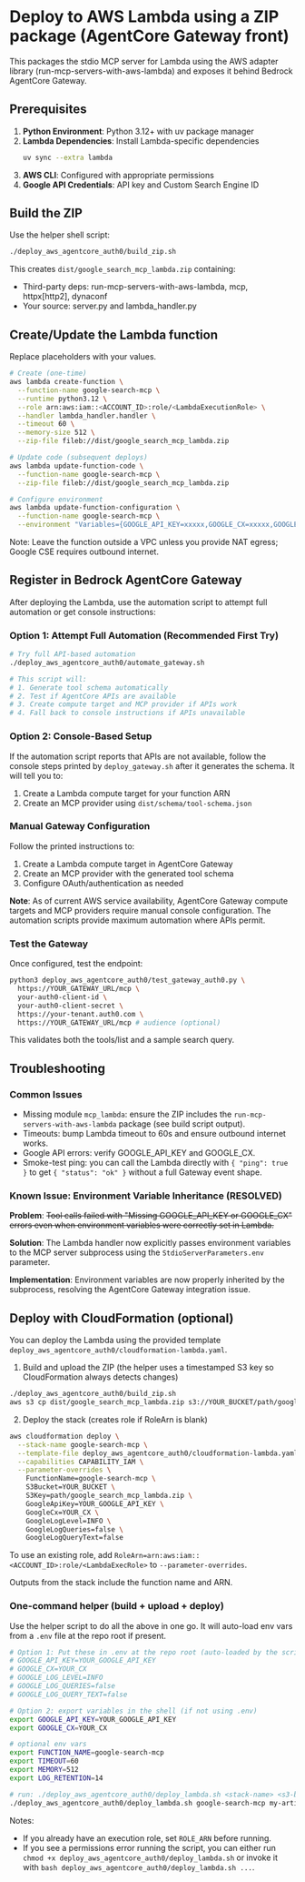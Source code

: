 # Deploy to AWS Lambda using a ZIP package (AgentCore Gateway front)

This packages the stdio MCP server for Lambda using the AWS adapter library
(run-mcp-servers-with-aws-lambda) and exposes it behind Bedrock AgentCore Gateway.

## Prerequisites

1. **Python Environment**: Python 3.12+ with uv package manager
2. **Lambda Dependencies**: Install Lambda-specific dependencies
   ```bash
   uv sync --extra lambda
   ```
3. **AWS CLI**: Configured with appropriate permissions
4. **Google API Credentials**: API key and Custom Search Engine ID

## Build the ZIP

Use the helper shell script:

```bash
./deploy_aws_agentcore_auth0/build_zip.sh
```

This creates `dist/google_search_mcp_lambda.zip` containing:
- Third-party deps: run-mcp-servers-with-aws-lambda, mcp, httpx[http2], dynaconf
- Your source: server.py and lambda_handler.py

## Create/Update the Lambda function

Replace placeholders with your values.

```bash
# Create (one-time)
aws lambda create-function \
  --function-name google-search-mcp \
  --runtime python3.12 \
  --role arn:aws:iam::<ACCOUNT_ID>:role/<LambdaExecutionRole> \
  --handler lambda_handler.handler \
  --timeout 60 \
  --memory-size 512 \
  --zip-file fileb://dist/google_search_mcp_lambda.zip

# Update code (subsequent deploys)
aws lambda update-function-code \
  --function-name google-search-mcp \
  --zip-file fileb://dist/google_search_mcp_lambda.zip

# Configure environment
aws lambda update-function-configuration \
  --function-name google-search-mcp \
  --environment "Variables={GOOGLE_API_KEY=xxxxx,GOOGLE_CX=xxxxx,GOOGLE_LOG_LEVEL=INFO,GOOGLE_LOG_QUERIES=true}"
```

Note: Leave the function outside a VPC unless you provide NAT egress; Google CSE requires outbound internet.

## Register in Bedrock AgentCore Gateway

After deploying the Lambda, use the automation script to attempt full automation or get console instructions:

### Option 1: Attempt Full Automation (Recommended First Try)

```bash
# Try full API-based automation
./deploy_aws_agentcore_auth0/automate_gateway.sh

# This script will:
# 1. Generate tool schema automatically
# 2. Test if AgentCore APIs are available  
# 3. Create compute target and MCP provider if APIs work
# 4. Fall back to console instructions if APIs unavailable
```

### Option 2: Console-Based Setup

If the automation script reports that APIs are not available, follow the console steps printed by `deploy_gateway.sh` after it generates the schema. It will tell you to:
1. Create a Lambda compute target for your function ARN
2. Create an MCP provider using `dist/schema/tool-schema.json`

### Manual Gateway Configuration

Follow the printed instructions to:
1. Create a Lambda compute target in AgentCore Gateway
2. Create an MCP provider with the generated tool schema
3. Configure OAuth/authentication as needed

**Note**: As of current AWS service availability, AgentCore Gateway compute targets and MCP providers require manual console configuration. The automation scripts provide maximum automation where APIs permit.

### Test the Gateway

Once configured, test the endpoint:

```bash
python3 deploy_aws_agentcore_auth0/test_gateway_auth0.py \
  https://YOUR_GATEWAY_URL/mcp \
  your-auth0-client-id \
  your-auth0-client-secret \
  https://your-tenant.auth0.com \
  https://YOUR_GATEWAY_URL/mcp # audience (optional)
```

This validates both the tools/list and a sample search query.

## Troubleshooting

### Common Issues
- Missing module `mcp_lambda`: ensure the ZIP includes the `run-mcp-servers-with-aws-lambda` package (see build script output).
- Timeouts: bump Lambda timeout to 60s and ensure outbound internet works.
- Google API errors: verify GOOGLE_API_KEY and GOOGLE_CX.
- Smoke-test ping: you can call the Lambda directly with `{ "ping": true }` to get `{ "status": "ok" }` without a full Gateway event shape.

### Known Issue: Environment Variable Inheritance (RESOLVED)

**Problem**: ~~Tool calls failed with "Missing GOOGLE_API_KEY or GOOGLE_CX" errors even when environment variables were correctly set in Lambda.~~

**Solution**: The Lambda handler now explicitly passes environment variables to the MCP server subprocess using the `StdioServerParameters.env` parameter.

**Implementation**: Environment variables are now properly inherited by the subprocess, resolving the AgentCore Gateway integration issue.

## Deploy with CloudFormation (optional)

You can deploy the Lambda using the provided template `deploy_aws_agentcore_auth0/cloudformation-lambda.yaml`.

1) Build and upload the ZIP (the helper uses a timestamped S3 key so CloudFormation always detects changes)

```bash
./deploy_aws_agentcore_auth0/build_zip.sh
aws s3 cp dist/google_search_mcp_lambda.zip s3://YOUR_BUCKET/path/google_search_mcp_lambda.zip
```

2) Deploy the stack (creates role if RoleArn is blank)

```bash
aws cloudformation deploy \
  --stack-name google-search-mcp \
  --template-file deploy_aws_agentcore_auth0/cloudformation-lambda.yaml \
  --capabilities CAPABILITY_IAM \
  --parameter-overrides \
    FunctionName=google-search-mcp \
    S3Bucket=YOUR_BUCKET \
    S3Key=path/google_search_mcp_lambda.zip \
    GoogleApiKey=YOUR_GOOGLE_API_KEY \
    GoogleCx=YOUR_CX \
    GoogleLogLevel=INFO \
    GoogleLogQueries=false \
    GoogleLogQueryText=false
```

To use an existing role, add `RoleArn=arn:aws:iam::<ACCOUNT_ID>:role/<LambdaExecRole>` to `--parameter-overrides`.

Outputs from the stack include the function name and ARN.

### One-command helper (build + upload + deploy)

Use the helper script to do all the above in one go. It will auto-load env vars from a `.env` file at the repo root if present.

```bash
# Option 1: Put these in .env at the repo root (auto-loaded by the script)
# GOOGLE_API_KEY=YOUR_GOOGLE_API_KEY
# GOOGLE_CX=YOUR_CX
# GOOGLE_LOG_LEVEL=INFO
# GOOGLE_LOG_QUERIES=false
# GOOGLE_LOG_QUERY_TEXT=false

# Option 2: export variables in the shell (if not using .env)
export GOOGLE_API_KEY=YOUR_GOOGLE_API_KEY
export GOOGLE_CX=YOUR_CX

# optional env vars
export FUNCTION_NAME=google-search-mcp
export TIMEOUT=60
export MEMORY=512
export LOG_RETENTION=14

# run: ./deploy_aws_agentcore_auth0/deploy_lambda.sh <stack-name> <s3-bucket> [s3-prefix] [region]
./deploy_aws_agentcore_auth0/deploy_lambda.sh google-search-mcp my-artifacts-bucket path/to us-west-2
```

Notes:
- If you already have an execution role, set `ROLE_ARN` before running.
- If you see a permissions error running the script, you can either run `chmod +x deploy_aws_agentcore_auth0/deploy_lambda.sh` or invoke it with `bash deploy_aws_agentcore_auth0/deploy_lambda.sh ...`.
